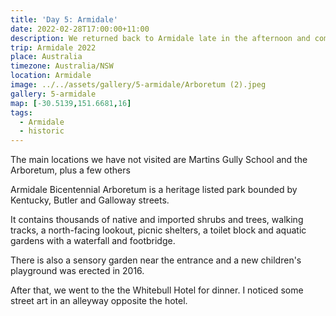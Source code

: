 ```yaml
---
title: 'Day 5: Armidale'
date: 2022-02-28T17:00:00+11:00
description: We returned back to Armidale late in the afternoon and completed the Heritage Drive.
trip: Armidale 2022
place: Australia
timezone: Australia/NSW
location: Armidale
image: ../../assets/gallery/5-armidale/Arboretum (2).jpeg
gallery: 5-armidale
map: [-30.5139,151.6681,16]
tags:
  - Armidale
  - historic
---
```

The main locations we have not visited are Martins Gully School and the Arboretum, plus a few others

Armidale Bicentennial Arboretum is a heritage listed park bounded by Kentucky, Butler and Galloway streets.

It contains thousands of native and imported shrubs and trees, walking tracks, a north-facing lookout, picnic shelters, a toilet block and aquatic gardens with a waterfall and footbridge.

There is also a sensory garden near the entrance and a new children's playground was erected in 2016.

After that, we went to the the Whitebull Hotel for dinner. I noticed some street art in an alleyway opposite the hotel.
